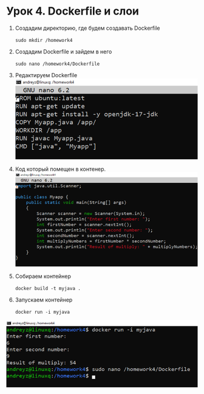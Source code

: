 # Урок 4. Dockerfile и слои
1. Создадим директорию, где будем создавать Dockerfile

    ``sudo mkdir /homework4``
2. Создадим Dockerfile и зайдем в него

    ``sudo nano /homework4/Dockerfile``
3. Редактируем Dockerfile
![image1](image1.png)
4. Код который помещен в контенер.
![image2](image2.png)
5. Собираем контейнер

    ``docker build -t myjava .``
6. Запускаем контейнер

    ``docker run -i myjava``

![image3](image3.png)

